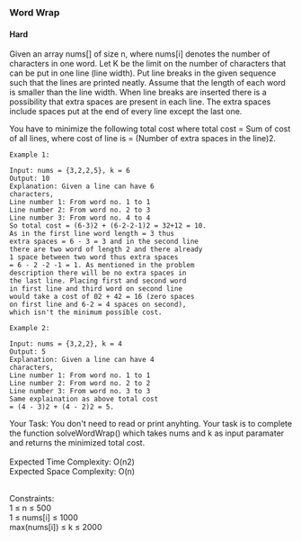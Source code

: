 ### Word Wrap

#### Hard<br>
Given an array nums[] of size n, where nums[i] denotes the number of characters in one word. Let K be the limit on the number of characters that can be put in one line (line width). Put line breaks in the given sequence such that the lines are printed neatly.
Assume that the length of each word is smaller than the line width. When line breaks are inserted there is a possibility that extra spaces are present in each line. The extra spaces include spaces put at the end of every line except the last one. 

You have to minimize the following total cost where total cost = Sum of cost of all lines, where cost of line is = (Number of extra spaces in the line)2.
```
Example 1:

Input: nums = {3,2,2,5}, k = 6
Output: 10
Explanation: Given a line can have 6
characters,
Line number 1: From word no. 1 to 1
Line number 2: From word no. 2 to 3
Line number 3: From word no. 4 to 4
So total cost = (6-3)2 + (6-2-2-1)2 = 32+12 = 10.
As in the first line word length = 3 thus
extra spaces = 6 - 3 = 3 and in the second line
there are two word of length 2 and there already
1 space between two word thus extra spaces
= 6 - 2 -2 -1 = 1. As mentioned in the problem
description there will be no extra spaces in
the last line. Placing first and second word
in first line and third word on second line
would take a cost of 02 + 42 = 16 (zero spaces
on first line and 6-2 = 4 spaces on second),
which isn't the minimum possible cost.
```
```
Example 2:

Input: nums = {3,2,2}, k = 4
Output: 5
Explanation: Given a line can have 4 
characters,
Line number 1: From word no. 1 to 1
Line number 2: From word no. 2 to 2
Line number 3: From word no. 3 to 3
Same explaination as above total cost
= (4 - 3)2 + (4 - 2)2 = 5.
```

Your Task:
You don't need to read or print anyhting. Your task is to complete the function solveWordWrap() which takes nums and k as input paramater and returns the minimized total cost.
<br><br>
Expected Time Complexity: O(n2) <br>
Expected Space Complexity: O(n)
 <br><br>

Constraints:<br>
1 ≤ n ≤ 500 <br>
1 ≤ nums[i] ≤ 1000 <br>
max(nums[i]) ≤ k ≤ 2000 <br>
